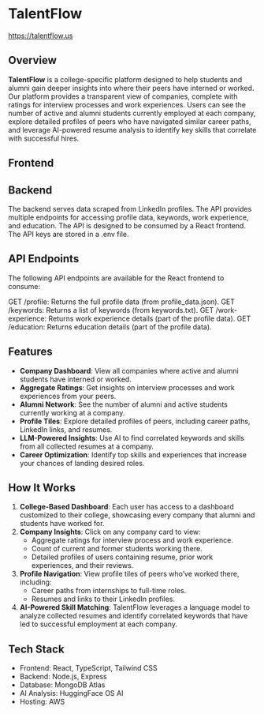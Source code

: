 # TalentFlow
https://talentflow.us

## **Overview**
**TalentFlow** is a college-specific platform designed to help students and alumni gain deeper insights into where their peers have interned or worked. Our platform provides a transparent view of companies, complete with ratings for interview processes and work experiences. Users can see the number of active and alumni students currently employed at each company, explore detailed profiles of peers who have navigated similar career paths, and leverage AI-powered resume analysis to identify key skills that correlate with successful hires.

## **Frontend**

## **Backend**
The backend serves data scraped from LinkedIn profiles. The API provides multiple endpoints for accessing profile data, keywords, work experience, and education. The API is designed to be consumed by a React frontend.
The API keys are stored in a .env file.


## **API Endpoints**
The following API endpoints are available for the React frontend to consume:

GET /profile: Returns the full profile data (from profile_data.json).
GET /keywords: Returns a list of keywords (from keywords.txt).
GET /work-experience: Returns work experience details (part of the profile data).
GET /education: Returns education details (part of the profile data).

## **Features**
- **Company Dashboard**: View all companies where active and alumni students have interned or worked.
- **Aggregate Ratings**: Get insights on interview processes and work experiences from your peers.
- **Alumni Network**: See the number of alumni and active students currently working at a company.
- **Profile Tiles**: Explore detailed profiles of peers, including career paths, LinkedIn links, and resumes.
- **LLM-Powered Insights**: Use AI to find correlated keywords and skills from all collected resumes at a company.
- **Career Optimization**: Identify top skills and experiences that increase your chances of landing desired roles.

## **How It Works**
1. **College-Based Dashboard**: Each user has access to a dashboard customized to their college, showcasing every company that alumni and students have worked for.
2. **Company Insights**: Click on any company card to view:
   - Aggregate ratings for interview process and work experience.
   - Count of current and former students working there.
   - Detailed profiles of users containing resume, prior work experiences, and their reviews.
3. **Profile Navigation**: View profile tiles of peers who’ve worked there, including:
   - Career paths from internships to full-time roles.
   - Resumes and links to their LinkedIn profiles.
4. **AI-Powered Skill Matching**: TalentFlow leverages a language model to analyze collected resumes and identify correlated keywords that have led to successful employment at each company.

## **Tech Stack**
 - Frontend: React, TypeScript, Tailwind CSS
 - Backend: Node.js, Express
 - Database: MongoDB Atlas
 - AI Analysis: HuggingFace OS AI
 - Hosting: AWS
